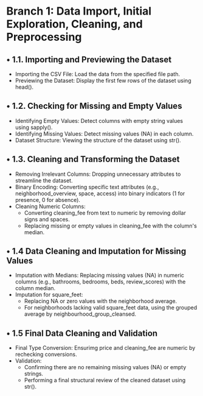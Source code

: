 # Branch 1: Data Import, Initial Exploration, Cleaning, and Preprocessing
## •	1.1. Importing and Previewing the Dataset
- Importing the CSV File: Load the data from the specified file path.
- Previewing the Dataset: Display the first few rows of the dataset using head().

## •	1.2. Checking for Missing and Empty Values
- Identifying Empty Values: Detect columns with empty string values using sapply().
- Identifying Missing Values: Detect missing values (NA) in each column.
- Dataset Structure: Viewing the structure of the dataset using str().

## •	1.3. Cleaning and Transforming the Dataset
- Removing Irrelevant Columns: Dropping unnecessary attributes to streamline the dataset.
- Binary Encoding: Converting specific text attributes (e.g., neighborhood_overview, space, access) into binary indicators (1 for presence, 0 for absence).
- Cleaning Numeric Columns:
  - Converting cleaning_fee from text to numeric by removing dollar signs and spaces.
  - Replacing missing or empty values in cleaning_fee with the column's median.   

## •	1.4  Data Cleaning and Imputation for Missing Values
- Imputation with Medians: Replacing missing values (NA) in numeric columns (e.g., bathrooms, bedrooms, beds, review_scores) with the column median.
- Imputation for square_feet:
  - Replacing NA or zero values with the neighborhood average.
  - For neighborhoods lacking valid square_feet data, using the grouped average by neighbourhood_group_cleansed.
## •	1.5 Final Data Cleaning and Validation
- Final Type Conversion: Ensurimg price and cleaning_fee are numeric by rechecking conversions.
-	Validation:
    - Confirming there are no remaining missing values (NA) or empty strings.
    - Performing a final structural review of the cleaned dataset using str().



